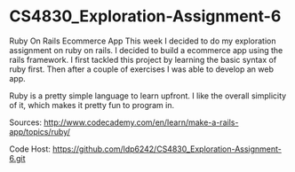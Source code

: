 CS4830_Exploration-Assignment-6
===============================

Ruby On Rails Ecommerce App
This week I decided to do my exploration assignment on ruby on rails. I decided to build a ecommerce app using the rails framework. I first tackled this project by learning the basic syntax of ruby first. Then after a couple of exercises I was able to develop an web app. 

Ruby is a pretty simple language to learn upfront. I like the overall simplicity of it, which makes it pretty fun to program in.

Sources:
http://www.codecademy.com/en/learn/make-a-rails-app/topics/ruby/

Code Host:
https://github.com/ldp6242/CS4830_Exploration-Assignment-6.git


